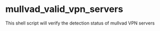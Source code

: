 # mullvad_valid_vpn_servers

This shell script will verify the detection status of mullvad VPN servers 
